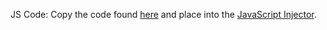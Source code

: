 
JS Code: 
Copy the code found [here](https://raw.githubusercontent.com/coredev-uk/PauseScreen/refs/heads/main/src/main.js) and place into the [JavaScript Injector](https://github.com/n00bcodr/Jellyfin-JavaScript-Injector).

